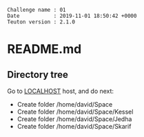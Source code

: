 ```
Challenge name : 01
Date           : 2019-11-01 18:50:42 +0000
Teuton version : 2.1.0
```
# README.md

## Directory tree


Go to [LOCALHOST](#required-hosts) host, and do next:
* Create folder /home/david/Space
* Create folder /home/david/Space/Kessel
* Create folder /home/david/Space/Jedha
* Create folder /home/david/Space/Skarif
